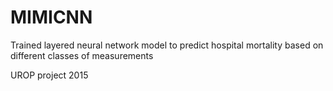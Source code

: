 # MIMICNN

Trained layered neural network model to predict hospital mortality based on different classes of measurements

UROP project 2015
